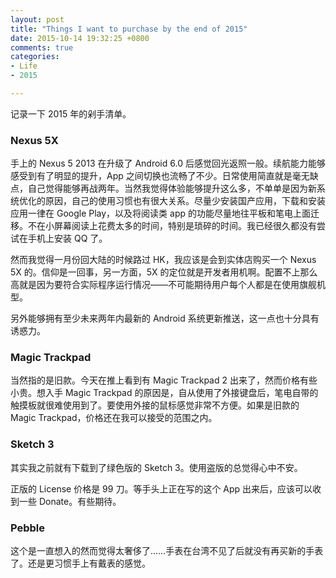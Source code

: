 ```yaml
---
layout: post
title: "Things I want to purchase by the end of 2015"
date: 2015-10-14 19:32:25 +0800
comments: true
categories:
- Life
- 2015

---
```


记录一下 2015 年的剁手清单。

### Nexus 5X

手上的 Nexus 5 2013 在升级了 Android 6.0 后感觉回光返照一般。续航能力能够感受到有了明显的提升，App 之间切换也流畅了不少。日常使用简直就是毫无缺点，自己觉得能够再战两年。当然我觉得体验能够提升这么多，不单单是因为新系统优化的原因，自己的使用习惯也有很大关系。尽量少安装国产应用，下载和安装应用一律在 Google Play，以及将阅读类 app 的功能尽量地往平板和笔电上面迁移。不在小屏幕阅读上花费太多的时间，特别是琐碎的时间。我已经很久都没有尝试在手机上安装 QQ 了。

然而我觉得一月份回大陆的时候路过 HK，我应该是会到实体店购买一个 Nexus 5X 的。信仰是一回事，另一方面，5X 的定位就是开发者用机啊。配置不上那么高就是因为要符合实际程序运行情况——不可能期待用户每个人都是在使用旗舰机型。

另外能够拥有至少未来两年内最新的 Android 系统更新推送，这一点也十分具有诱惑力。

### Magic Trackpad

当然指的是旧款。今天在推上看到有 Magic Trackpad 2 出来了，然而价格有些小贵。想入手 Magic Trackpad 的原因是，自从使用了外接键盘后，笔电自带的触摸板就很难使用到了。要使用外接的鼠标感觉非常不方便。如果是旧款的 Magic Trackpad，价格还在我可以接受的范围之内。

### Sketch 3

其实我之前就有下载到了绿色版的 Sketch 3。使用盗版的总觉得心中不安。

正版的 License 价格是 99 刀。等手头上正在写的这个 App 出来后，应该可以收到一些 Donate。有些期待。

### Pebble

这个是一直想入的然而觉得太奢侈了……手表在台湾不见了后就没有再买新的手表了。还是更习惯手上有戴表的感觉。
